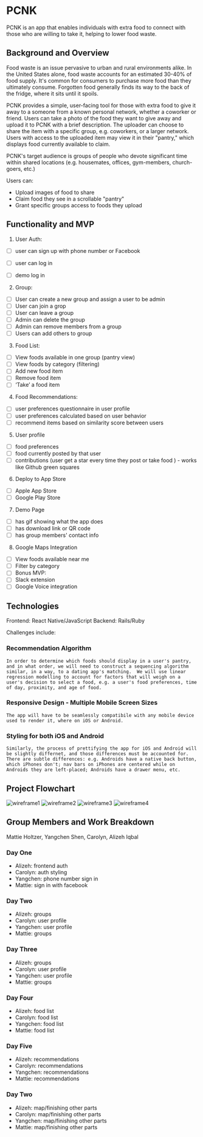 # PCNK

PCNK is an app that enables individuals with extra food to connect with those who are willing to take it, helping to lower food waste. 

## Background and Overview 

Food waste is an issue pervasive to urban and rural environments alike. In the United States alone, food waste accounts for an estimated 30-40% of food supply. It's common for consumers to purchase more food than they ultimately consume. Forgotten food generally finds its way to the back of the fridge, where it sits until it spoils.

PCNK provides a simple, user-facing tool for those with extra food to give it away to a someone from a known personal network, whether a coworker or friend. Users can take a photo of the food they want to give away and upload it to PCNK with a brief description. The uploader can choose to share the item with a specific group, e.g. coworkers, or a larger network. Users with access to the uploaded item may view it in their "pantry," which displays food currently available to claim. 

PCNK's target audience is groups of people who devote significant time within shared locations (e.g. housemates, offices, gym-members, church-goers, etc.) 

Users can: 
  * Upload images of food to share
  * Claim food they see in a scrollable "pantry"
  * Grant specific groups access to foods they upload 
 
## Functionality and MVP

1. User Auth: 
  - [ ] user can sign up with phone number or Facebook
  - [ ] user can log in
  - [ ] demo log in


2. Group:
  - [ ] User can create a new group and assign a user to be admin
  - [ ] User can join a grop
  - [ ] User can leave a group
  - [ ] Admin can delete the group
  - [ ] Admin can remove members from a group
  - [ ] Users can add others to group
  
3. Food List:
  - [ ] View foods available in one group (pantry view)
  - [ ] View foods by category (filtering)
  - [ ] Add new food item
  - [ ] Remove food item
  - [ ] ‘Take’ a food item

4. Food Recommendations:
  - [ ] user preferences questionnaire in user profile
  - [ ] user preferences calculated based on user behavior
  - [ ] recommend items based on similarity score between users

5. User profile 

  - [ ] food preferences
  - [ ] food currently posted by that user
  - [ ] contributions (user get a star every time they post or take food ) - works like Github green squares

6. Deploy to App Store
  - [ ] Apple App Store
  - [ ] Google Play Store
  
7.  Demo Page
  - [ ] has gif showing what the app does
  - [ ] has download link or QR code
  - [ ] has group members' contact info
  
8. Google Maps Integration
  - [ ] View foods available near me 
  - [ ] Filter by category
  - [ ] Bonus MVP:
  - [ ] Slack extension
  - [ ] Google Voice integration

## Technologies 

Frontend: React Native/JavaScript 
Backend: Rails/Ruby 

Challenges include: 

  ### Recommendation Algorithm 
    In order to determine which foods should display in a user's pantry, and in what order, we will need to construct a sequencing algorithm similar, in a way, to a dating app's matching.  We will use linear regression modelling to account for factors that will weigh on a user's decision to select a food, e.g. a user's food preferences, time of day, proximity, and age of food. 
    
  ### Responsive Design - Multiple Mobile Screen Sizes
    The app will have to be seamlessly compatibile with any mobile device used to render it, where on iOS or Android.
  
  ### Styling for both iOS and Android 
    Similarly, the process of prettifying the app for iOS and Android will be slightly differnet, and those differences must be accounted for. There are subtle differences: e.g. Androids have a native back button, which iPhones don't; nav bars on iPhones are centered while on Androids they are left-placed; Androids have a drawer menu, etc.
    
## Project Flowchart 

![wireframe1](https://imgur.com/a/g6MgZee)
![wireframe2](https://imgur.com/a/0henIFD)
![wireframe3](https://imgur.com/a/LI8Ar8w)
![wireframe4](https://imgur.com/a/2YShkTY)

## Group Members and Work Breakdown

Mattie Holtzer, Yangchen Shen, Carolyn, Alizeh Iqbal

### Day One 
* Alizeh: frontend auth
* Carolyn: auth styling 
* Yangchen: phone number sign in 
* Mattie: sign in with facebook 

### Day Two 
* Alizeh: groups
* Carolyn: user profile  
* Yangchen: user profile 
* Mattie: groups 

### Day Three 
* Alizeh: groups
* Carolyn: user profile  
* Yangchen: user profile 
* Mattie: groups 

### Day Four
* Alizeh: food list 
* Carolyn: food list  
* Yangchen: food list  
* Mattie: food list 

### Day Five  
* Alizeh: recommendations
* Carolyn: recommendations  
* Yangchen: recommendations 
* Mattie: recommendations

### Day Two 
* Alizeh: map/finishing other parts 
* Carolyn: map/finishing other parts   
* Yangchen: map/finishing other parts    
* Mattie: map/finishing other parts   
